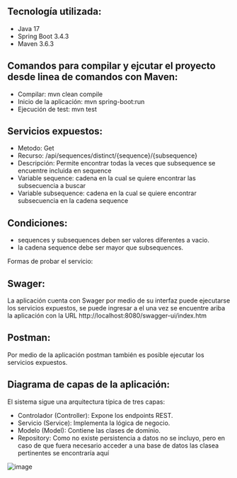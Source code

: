 ## Tecnología utilizada: 
* Java 17
* Spring Boot 3.4.3
* Maven 3.6.3

## Comandos para compilar y ejcutar el proyecto desde linea de comandos con Maven:

* Compilar:					        mvn clean compile
* Inicio de la aplicación:	mvn spring-boot:run
* Ejecución de test:				mvn test

## Servicios expuestos:
* Metodo: Get
* Recurso: /api/sequences/distinct/{sequence}/{subsequence}
* Descripción: Permite encontrar todas la veces que subsequence se encuentre incluida en sequence
* Variable sequence: cadena en la cual se quiere encontrar las subsecuencia a buscar
* Variable subsequence: cadena en la cual se quiere encontrar subsecuencia en la cadena sequence
	
## Condiciones:
* sequences y subsequences deben ser valores diferentes a vacio.
* la cadena sequence debe ser mayor que subsequences.

Formas de probar el servicio:

## Swager:
La aplicación cuenta con Swager por medio de su interfaz puede ejecutarse los servicios expuestos, se puede ingresar a el una vez se encuentre ariba la aplicación con la URL http://localhost:8080/swagger-ui/index.htm	

## Postman:
Por medio de la aplicación postman también es posible ejecutar los servicios expuestos.

## Diagrama de capas de la aplicación:
El sistema sigue una arquitectura típica de tres capas:

* Controlador (Controller): Expone los endpoints REST.
* Servicio (Service): Implementa la lógica de negocio.
* Modelo (Model): Contiene las clases de dominio.
* Repository: Como no existe persistencia a datos  no se incluyo, pero en caso de que fuera necesario acceder a una base de datos las clasea pertinentes se encontraría aquí

![image](https://github.com/user-attachments/assets/8945a42b-fbda-4657-9808-bb5506fecaeb)

